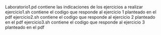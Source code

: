 Laboratorio1.pd contiene las indicaciones de los ejercicios a realizar 
ejercicio1.sh contiene el codigo que responde al ejercicio 1 planteado en el pdf
ejercicio2.sh contiene el codigo que responde al ejercicio 2 planteado en el pdf
ejercicio3.sh contiene el codigo que responde al ejercicio 3 planteado en el pdf

